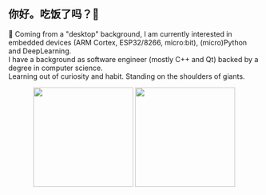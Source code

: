 ##  你好。吃饭了吗？👋
🌱 Coming from a "desktop" background, I am currently interested in embedded devices (ARM Cortex, ESP32/8266, micro:bit), (micro)Python and DeepLearning.  
I have a background as software engineer (mostly C++ and Qt) backed by a degree in computer science.  
Learning out of curiosity and habit. Standing on the shoulders of giants.  

<p align="center">
  <img height="200" src="https://github-readme-stats.vercel.app/api?username=marcelpetrick&show_icons=true&theme=dracula&include_all_commits=true" />
  <img height="200" src="https://github-readme-stats.vercel.app/api/top-langs/?username=marcelpetrick&theme=dracula&show_icons=true" />
</p>
